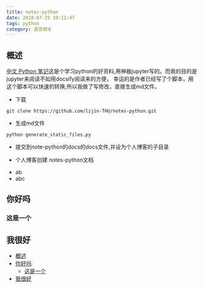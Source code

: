```yaml
---
title: notes-python
date: 2018-07-25 19:12:47
tags: python
category: 语言相关
---
```



## 概述
[中文 Python 笔记][1]这是个学习python的好资料,用神器jupyter写的。而我的目的是jupyter来阅读不如用docsify阅读来的方便， 幸运的是作者已经写了个脚本，用这个脚本可以快速的转换,所以我做了写修改，直接生成md文件。
* 下载
```
git clone https://github.com/lijin-THU/notes-python.git
```
* 生成md文件

```
python generate_static_files.py
```
* 提交到note-python的docs的docs文件,并设为个人博客的子目录

* 个人博客创建 notes-python文档

- ab
- abc

## 你好吗
### 这是一个
## 我很好

- [概述](#%E6%A6%82%E8%BF%B0)
- [你好吗](#%E4%BD%A0%E5%A5%BD%E5%90%97)
    - [这是一个](#%E8%BF%99%E6%98%AF%E4%B8%80%E4%B8%AA)
- [我很好](#%E6%88%91%E5%BE%88%E5%A5%BD)














[1]: https://github.com/lsy563193/notes-python
